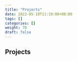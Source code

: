 ```yaml
---
title: "Projects"
date: 2022-05-18T11:19:08+08:00
tags: []
categories: []
weight: 70
draft: false
---
```

## Projects
<!--more-->
